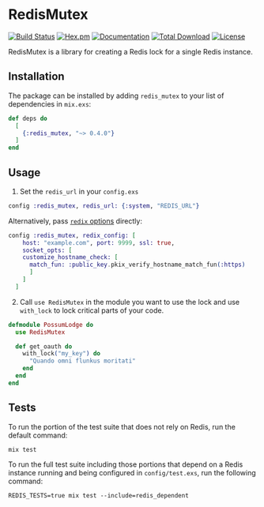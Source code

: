 # RedisMutex

[![Build Status](https://github.com/podium/redis_mutex/actions/workflows/ci.yml/badge.svg)](https://github.com/podium/redis_mutex/actions/workflows/ci.yml) [![Hex.pm](https://img.shields.io/hexpm/v/redis_mutex.svg)](https://hex.pm/packages/redis_mutex) [![Documentation](https://img.shields.io/badge/documentation-gray)](https://hexdocs.pm/redis_mutex)
[![Total Download](https://img.shields.io/hexpm/dt/redis_mutex.svg)](https://hex.pm/packages/redis_mutex)
[![License](https://img.shields.io/hexpm/l/redis_mutex.svg)](https://github.com/podium/redis_mutex/blob/master/LICENSE.md)

RedisMutex is a library for creating a Redis lock for a single Redis instance.

## Installation

The package can be installed by adding `redis_mutex`
to your list of dependencies in `mix.exs`:

```elixir
def deps do
  [
    {:redis_mutex, "~> 0.4.0"}
  ]
end
```


## Usage

1. Set the `redis_url` in your `config.exs`

```elixir
config :redis_mutex, redis_url: {:system, "REDIS_URL"}
```

Alternatively, pass [`redix` options](https://hexdocs.pm/redix/Redix.html#start_link/1-options) directly:

```elixir
config :redis_mutex, redix_config: [
    host: "example.com", port: 9999, ssl: true,
    socket_opts: [
    customize_hostname_check: [
      match_fun: :public_key.pkix_verify_hostname_match_fun(:https)
      ]
    ]
  ]
```

2. Call `use RedisMutex` in the module you want to use the lock and use `with_lock` to
lock critical parts of your code.

```elixir
defmodule PossumLodge do
  use RedisMutex

  def get_oauth do
    with_lock("my_key") do
      "Quando omni flunkus moritati"
    end
  end
end
```

## Tests
To run the portion of the test suite that does not rely on Redis, run the default command:
```
mix test
```

To run the full test suite including those portions that depend on a Redis instance running
and being configured in `config/test.exs`, run the following command:
```
REDIS_TESTS=true mix test --include=redis_dependent
```